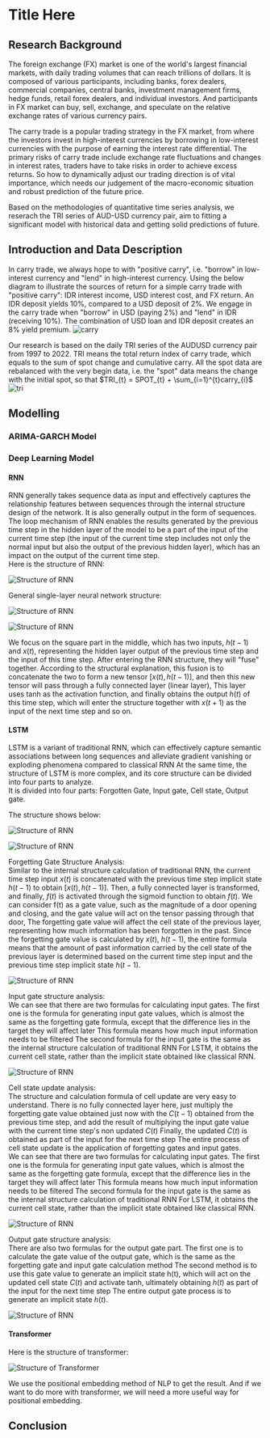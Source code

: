# Title Here

## Research Background
The foreign exchange (FX) market is one of the world's largest financial markets, with daily trading volumes that can reach trillions of dollars. It is composed of various participants, including banks, forex dealers, commercial companies, central banks, investment management firms, hedge funds, retail forex dealers, and individual investors. And participants in FX market can buy, sell, exchange, and speculate on the relative exchange rates of various currency pairs.

The carry trade is a popular trading strategy in the FX market, from where the investors invest in high-interest currencies by borrowing in low-interest currencies with the purpose of earning the interest rate differential. The primary risks of carry trade include exchange rate fluctuations and changes in interest rates, traders have to take risks in order to achieve excess returns. So how to dynamically adjust our trading direction is of vital importance, which needs our judgement of the macro-economic situation and robust prediction of the future price.

Based on the methodologies of quantitative time series analysis, we reserach the TRI series of AUD-USD currency pair, aim to fitting a significant model with historical data and getting solid predictions of future.

## Introduction and Data Description
In carry trade, we always hope to with "positive carry", i.e. "borrow" in low-interest currency and "lend" in high-interest currency. 
Using the below diagram to illustrate the sources of return for a simple carry trade with "positive carry": IDR interest income, USD interest cost, and FX return. An IDR deposit yields 10%, compared to a USD deposit of 2%. We engage in the carry trade when "borrow" in USD (paying 2%) and "lend" in IDR (receiving 10%). The combination of USD loan and IDR deposit creates an 8% yield premium. 
![carry](carry.png)

Our research is based on the daily TRI series of the AUDUSD currency pair from 1997 to 2022. TRI means the total return index of carry trade, which equals to the sum of spot change and cumulative carry. All the spot data are rebalanced with the very begin data, i.e. the 
"spot" data means the change with the initial spot, so that $TRI_{t} = SPOT_{t} + \sum_{i=1}^{t}carry_{i}$
![tri](tri.png)

## Modelling

### ARIMA-GARCH Model

### Deep Learning Model

#### RNN
RNN generally takes sequence data as input and effectively captures the relationship features between sequences through the internal structure design of the network. It is also generally output in the form of sequences.   
The loop mechanism of RNN enables the results generated by the previous time step in the hidden layer of the model to be a part of the input of the current time step (the input of the current time step includes not only the normal input but also the output of the previous hidden layer), which has an impact on the output of the current time step.  
Here is the structure of RNN:  

![Structure of RNN](http://121.199.45.168:8002/img/RNN2.gif)

General single-layer neural network structure:  

![Structure of RNN](http://121.199.45.168:8002/img/21.png)

![Structure of RNN](http://121.199.45.168:8002/img/22.png)

We focus on the square part in the middle, which has two inputs, $h(t-1)$ and $x(t)$, representing the hidden layer output of the previous time step and the input of this time step. After entering the RNN structure, they will "fuse" together. According to the structural explanation, this fusion is to concatenate the two to form a new tensor $[x (t), h (t-1)]$, and then this new tensor will pass through a fully connected layer (linear layer), This layer uses tanh as the activation function, and finally obtains the output $h(t)$ of this time step, which will enter the structure together with $x(t+1)$ as the input of the next time step and so on.
#### LSTM
LSTM is a variant of traditional RNN, which can effectively capture semantic associations between long sequences and alleviate gradient vanishing or exploding phenomena compared to classical RNN At the same time, the structure of LSTM is more complex, and its core structure can be divided into four parts to analyze.  
It is divided into four parts: Forgotten Gate, Input gate, Cell state, Output gate. 

The structure shows below:

![Structure of RNN](http://121.199.45.168:8002/img/31.png)

![Structure of RNN](http://121.199.45.168:8002/img/22.png)


Forgetting Gate Structure Analysis:  
Similar to the internal structure calculation of traditional RNN, the current time step input $x(t)$ is concatenated with the previous time step implicit state $h(t-1)$ to obtain $[x(t),h(t-1)]$. Then, a fully connected layer is transformed, and finally, $f(t)$ is activated through the sigmoid function to obtain $f(t)$. We can consider f(t) as a gate value, such as the magnitude of a door opening and closing, and the gate value will act on the tensor passing through that door, The forgetting gate value will affect the cell state of the previous layer, representing how much information has been forgotten in the past. Since the forgetting gate value is calculated by $x(t)$, $h(t-1)$, the entire formula means that the amount of past information carried by the cell state of the previous layer is determined based on the current time step input and the previous time step implicit state $h(t-1)$.   

![Structure of RNN](http://121.199.45.168:8002/img/32.png)

Input gate structure analysis:  
We can see that there are two formulas for calculating input gates. The first one is the formula for generating input gate values, which is almost the same as the forgetting gate formula, except that the difference lies in the target they will affect later This formula means how much input information needs to be filtered The second formula for the input gate is the same as the internal structure calculation of traditional RNN For LSTM, it obtains the current cell state, rather than the implicit state obtained like classical RNN.  

![Structure of RNN](http://121.199.45.168:8002/img/34.png)

Cell state update analysis:  
The structure and calculation formula of cell update are very easy to understand. There is no fully connected layer here, just multiply the forgetting gate value obtained just now with the $C(t-1)$ obtained from the previous time step, and add the result of multiplying the input gate value with the current time step's non updated $C(t)$ Finally, the updated $C(t)$ is obtained as part of the input for the next time step The entire process of cell state update is the application of forgetting gates and input gates.  
We can see that there are two formulas for calculating input gates. The first one is the formula for generating input gate values, which is almost the same as the forgetting gate formula, except that the difference lies in the target they will affect later This formula means how much input information needs to be filtered The second formula for the input gate is the same as the internal structure calculation of traditional RNN For LSTM, it obtains the current cell state, rather than the implicit state obtained like classical RNN.  

![Structure of RNN](http://121.199.45.168:8002/img/35.png)

Output gate structure analysis:  
There are also two formulas for the output gate part. The first one is to calculate the gate value of the output gate, which is the same as the forgetting gate and input gate calculation method The second method is to use this gate value to generate an implicit state h(t), which will act on the updated cell state $C(t)$ and activate tanh, ultimately obtaining $h(t)$ as part of the input for the next time step The entire output gate process is to generate an implicit state $h(t)$.  

![Structure of RNN](http://121.199.45.168:8002/img/37.png)

#### Transformer
Here is the structure of transformer: 

![Structure of Transformer](http://121.199.45.168:8001/img/4.png)

We use the positional embedding method of NLP to get the result. And if we want to do more with transformer, we will need a more useful way for positional embedding.  

## Conclusion

